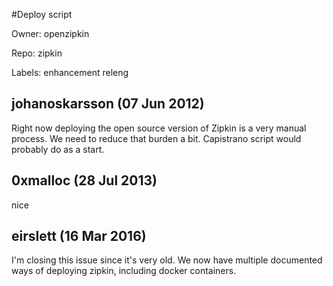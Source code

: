 #Deploy script

Owner: openzipkin

Repo: zipkin

Labels: enhancement releng 

## johanoskarsson (07 Jun 2012)

Right now deploying the open source version of Zipkin is a very manual process. We need to reduce that burden a bit. Capistrano script would probably do as a start.


## 0xmalloc (28 Jul 2013)

nice


## eirslett (16 Mar 2016)

I'm closing this issue since it's very old. We now have multiple documented ways of deploying zipkin, including docker containers.


